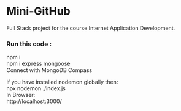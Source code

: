 # Mini-GitHub
Full Stack project for the course Internet Application Development.

### Run this code : 

npm i </br>
npm i express mongoose </br>
Connect with MongoDB Compass </br>

If you have installed nodemon globally then: </br>
npx nodemon ./index.js
</br>
In Browser: 
</br>
http://localhost:3000/
